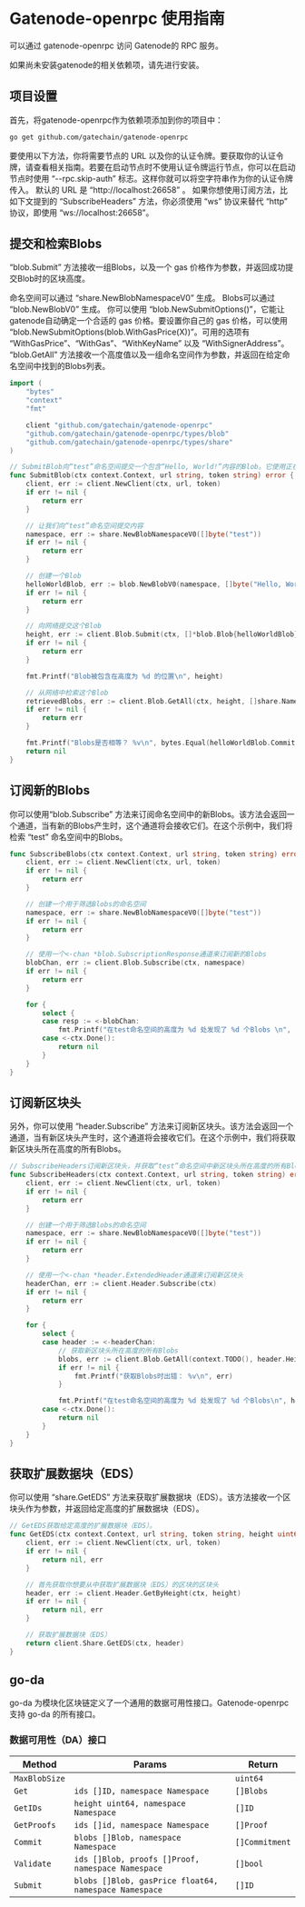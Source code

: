 # Gatenode-openrpc 使用指南
可以通过 gatenode-openrpc 访问 Gatenode的 RPC 服务。

如果尚未安装gatenode的相关依赖项，请先进行安装。

## 项目设置
首先，将gatenode-openrpc作为依赖项添加到你的项目中：

```bash
go get github.com/gatechain/gatenode-openrpc
```

要使用以下方法，你将需要节点的 URL 以及你的认证令牌。要获取你的认证令牌，请查看相关指南。若要在启动节点时不使用认证令牌运行节点，你可以在启动节点时使用 “--rpc.skip-auth” 标志。这样你就可以将空字符串作为你的认证令牌传入。
默认的 URL 是 “http://localhost:26658” 。 如果你想使用订阅方法，比如下文提到的 “SubscribeHeaders” 方法，你必须使用 “ws” 协议来替代 “http” 协议，即使用 “ws://localhost:26658”。

## 提交和检索Blobs
“blob.Submit” 方法接收一组Blobs，以及一个 gas 价格作为参数，并返回成功提交Blob时的区块高度。

命名空间可以通过 “share.NewBlobNamespaceV0” 生成。
Blobs可以通过 “blob.NewBlobV0” 生成。
你可以使用 “blob.NewSubmitOptions()”，它能让gatenode自动确定一个合适的 gas 价格。要设置你自己的 gas 价格，可以使用 “blob.NewSubmitOptions(blob.WithGasPrice(X))”。可用的选项有 “WithGasPrice”、“WithGas”、“WithKeyName” 以及 “WithSignerAddress”。
“blob.GetAll” 方法接收一个高度值以及一组命名空间作为参数，并返回在给定命名空间中找到的Blobs列表。

```go
import (
    "bytes"
    "context"
    "fmt"

    client "github.com/gatechain/gatenode-openrpc"
    "github.com/gatechain/gatenode-openrpc/types/blob"
    "github.com/gatechain/gatenode-openrpc/types/share"
)

// SubmitBlob向“test”命名空间提交一个包含“Hello, World!”内容的Blob。它使用正在运行的节点上的默认签名者。
func SubmitBlob(ctx context.Context, url string, token string) error {
    client, err := client.NewClient(ctx, url, token)
    if err != nil {
        return err
    }

    // 让我们向“test”命名空间提交内容
    namespace, err := share.NewBlobNamespaceV0([]byte("test"))
    if err != nil {
        return err
    }

    // 创建一个Blob
    helloWorldBlob, err := blob.NewBlobV0(namespace, []byte("Hello, World!"))
    if err != nil {
        return err
    }

    // 向网络提交这个Blob
    height, err := client.Blob.Submit(ctx, []*blob.Blob{helloWorldBlob}, blob.NewSubmitOptions())
    if err != nil {
        return err
    }

    fmt.Printf("Blob被包含在高度为 %d 的位置\n", height)

    // 从网络中检索这个Blob
    retrievedBlobs, err := client.Blob.GetAll(ctx, height, []share.Namespace{namespace})
    if err != nil {
        return err
    }

    fmt.Printf("Blobs是否相等？ %v\n", bytes.Equal(helloWorldBlob.Commitment, retrievedBlobs[0].Commitment))
    return nil
}
```

## 订阅新的Blobs
你可以使用“blob.Subscribe” 方法来订阅命名空间中的新Blobs。该方法会返回一个通道，当有新的Blobs产生时，这个通道将会接收它们。在这个示例中，我们将检索 “test” 命名空间中的Blobs。

```go
func SubscribeBlobs(ctx context.Context, url string, token string) error {
    client, err := client.NewClient(ctx, url, token)
    if err != nil {
        return err
    }

    // 创建一个用于筛选Blobs的命名空间
    namespace, err := share.NewBlobNamespaceV0([]byte("test"))
    if err != nil {
        return err
    }

    // 使用一个<-chan *blob.SubscriptionResponse通道来订阅新的Blobs
    blobChan, err := client.Blob.Subscribe(ctx, namespace)
    if err != nil {
        return err
    }

    for {
        select {
        case resp := <-blobChan:
            fmt.Printf("在test命名空间的高度为 %d 处发现了 %d 个Blobs \n", resp.Height, len(resp.Blobs))
        case <-ctx.Done():
            return nil
        }
    }
}
```

## 订阅新区块头
另外，你可以使用 “header.Subscribe” 方法来订阅新区块头。该方法会返回一个通道，当有新区块头产生时，这个通道将会接收它们。在这个示例中，我们将获取新区块头所在高度的所有Blobs。

```go
// SubscribeHeaders订阅新区块头，并获取“test”命名空间中新区块头所在高度的所有Blobs。
func SubscribeHeaders(ctx context.Context, url string, token string) error {
    client, err := client.NewClient(ctx, url, token)
    if err != nil {
        return err
    }

    // 创建一个用于筛选Blobs的命名空间
    namespace, err := share.NewBlobNamespaceV0([]byte("test"))
    if err != nil {
        return err
    }

    // 使用一个<-chan *header.ExtendedHeader通道来订阅新区块头
    headerChan, err := client.Header.Subscribe(ctx)
    if err != nil {
        return err
    }

    for {
        select {
        case header := <-headerChan:
            // 获取新区块头所在高度的所有Blobs
            blobs, err := client.Blob.GetAll(context.TODO(), header.Height(), []share.Namespace{namespace})
            if err != nil {
                fmt.Printf("获取Blobs时出错： %v\n", err)
            }

            fmt.Printf("在test命名空间的高度为 %d 处发现了 %d 个Blobs\n", header.Height(), len(blobs))
        case <-ctx.Done():
            return nil
        }
    }
}
```


## 获取扩展数据块（EDS）
你可以使用 “share.GetEDS” 方法来获取扩展数据块（EDS）。该方法接收一个区块头作为参数，并返回给定高度的扩展数据块（EDS）。
```go
// GetEDS获取给定高度的扩展数据块（EDS）。
func GetEDS(ctx context.Context, url string, token string, height uint64) (*rsmt2d.ExtendedDataSquare, error) {
    client, err := client.NewClient(ctx, url, token)
    if err != nil {
        return nil, err
    }

    // 首先获取你想要从中获取扩展数据块（EDS）的区块的区块头
    header, err := client.Header.GetByHeight(ctx, height)
    if err != nil {
        return nil, err
    }

    // 获取扩展数据块（EDS）
    return client.Share.GetEDS(ctx, header)
}
```


## go-da
go-da 为模块化区块链定义了一个通用的数据可用性接口。Gatenode-openrpc支持 go-da 的所有接口。

### 数据可用性（DA）接口

| Method        | Params                                                   | Return          |
| ------------- | -------------------------------------------------------- | --------------- |
| `MaxBlobSize` |                                                          | `uint64`        |
| `Get`         | `ids []ID, namespace Namespace`                          | `[]Blobs`       |
| `GetIDs`      | `height uint64, namespace Namespace`                     | `[]ID`          |
| `GetProofs`   | `ids []id, namespace Namespace`                          | `[]Proof`       |
| `Commit`      | `blobs []Blob, namespace Namespace`                      | `[]Commitment`  |
| `Validate`    | `ids []Blob, proofs []Proof, namespace Namespace`        | `[]bool`        |
| `Submit`      | `blobs []Blob, gasPrice float64, namespace Namespace`    | `[]ID`          |
